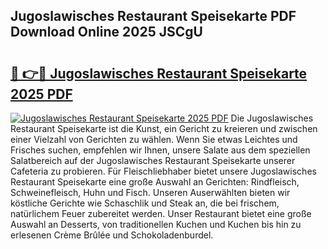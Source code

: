 ## Jugoslawisches Restaurant Speisekarte PDF Download Online 2025 JSCgU

# <h2><a href="http://gca09jc.nevu.top/?p=Jugoslawisches+Restaurant+Speisekarte">🔗 👉🔴 Jugoslawisches Restaurant Speisekarte 2025 PDF</a></h2>

[![Jugoslawisches Restaurant Speisekarte 2025 PDF](https://i.imgur.com/dBaPXMq.png)](http://gca09jc.nevu.top/?p=Jugoslawisches+Restaurant+Speisekarte)
Die Jugoslawisches Restaurant Speisekarte ist die Kunst, ein Gericht zu kreieren und zwischen einer Vielzahl von Gerichten zu wählen. Wenn Sie etwas Leichtes und Frisches suchen, empfehlen wir Ihnen, unsere Salate aus dem speziellen Salatbereich auf der Jugoslawisches Restaurant Speisekarte unserer Cafeteria zu probieren. Für Fleischliebhaber bietet unsere Jugoslawisches Restaurant Speisekarte eine große Auswahl an Gerichten: Rindfleisch, Schweinefleisch, Huhn und Fisch. Unseren Auserwählten bieten wir köstliche Gerichte wie Schaschlik und Steak an, die bei frischem, natürlichem Feuer zubereitet werden. Unser Restaurant bietet eine große Auswahl an Desserts, von traditionellen Kuchen und Kuchen bis hin zu erlesenen Crème Brûlée und Schokoladenburdel.
